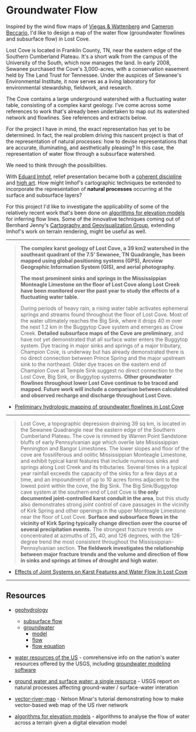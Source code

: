 # Groundwater Flow

Inspired by the wind flow maps of [Viegas & Wattenberg](http://hint.fm/wind/) and [Cameron Beccario](http://earth.nullschool.net/), I'd like to design a map of the water flow (groundwater flowlines and subsurface flow) in Lost Cove.

Lost Cove is located in Franklin County, TN, near the eastern edge of the Southern Cumberland Plateau.  It's a short walk from the campus of the University of the South, which now manages the land.  In early 2008, Sewanee purchased the Cove's 3,000-acres, with a conservation easement held by The Land Trust for Tennessee.  Under the auspices of Sewanee's Environmental Institute, it now serves as a living laboratory for environmental stewardship, fieldwork, and research.

The Cove contains a large underground watershed with a fluctuating water table, consisting of a complex karst geology.  I've come across some references to work that's already been undertaken to map out its watershed network and flowlines.  See references and extracts below.

For the project I have in mind, the exact representation has yet to be determined.  In fact, the real problem driving this nascent project is that of the representation of natural processes: how to devise representations that are accurate, illuminating, and aesthetically pleasing? In this case, the representation of water flow through a subsurface watershed.

We need to think through the possibilities.  

With [Eduard Imhof](http://www.reliefshading.com/cartographers/imhof/), relief presentation became both a [coherent discipline](http://esripress.esri.com/display/index.cfm?fuseaction=display&websiteID=118) and [high art](http://www.library.ethz.ch/exhibit/imhof/imhof3_e.html).  How might Imhof's cartographic techniques be extended to incorporate the representation of **natural processes** occurring at the surface and subsurface layers?

For this project I'd like to investigate the applicability of some of the relatively recent work that's been done on [algorithms for elevation models](http://www.win.tue.nl/~hermanh/doku.php?id=algorithms_for_geographic_elevation_models) for inferring flow lines.  Some of the innovative techniques coming out of Bernhard Jenny's [Cartography and Geovisualization Group](http://cartography.oregonstate.edu/index.html), extending Imhof's work on terrain rendering, might be useful as well.

---

> **The complex karst geology of Lost Cove, a 39 km2 watershed in the southeast
quadrant of the 7.5’ Sewanee, TN Quadrangle, has been mapped using global
positioning systems (GPS), Arcview Geographic Information System (GIS), and
aerial photography.**  
>  
> **The most prominent sinks and springs in the Mississippian
Monteagle Limestone on the floor of Lost Cove along Lost Creek have been
monitored over the past year to study the effects of a fluctuating water
table.**  
>  
> During periods of heavy rain, a rising water table activates ephemeral springs
and streams found throughout the floor of Lost Cove. Most of the water
ultimately reaches the Big Sink, where it drops 40 m over the next 1.2 km in
the Buggytop Cave system and emerges as Crow Creek. **Detailed subsurface maps of
the Cove are preliminary**, and have not yet demonstrated that all surface water
enters the Buggytop system. Dye tracing in major sinks and springs of a major
tributary, Champion Cove, is underway but has already demonstrated there is no
direct connection between Prince Spring and the major upstream sink to the
northeast. Older dye traces on the eastern end of Champion Cove at Temple Sink
suggest no direct connection to the Lost Cove, Big Sink, or Buggytop systems.
**Other groundwater flowlines throughout lower Lost Cove continue to be traced
and mapped. Future work will include a comparison between calculated and
observed recharge and discharge throughout Lost Cove.**

- [Preliminary hydrologic mapping of groundwater flowlines in Lost Cove](https://gsa.confex.com/gsa/2003sc/finalprogram/abstract_49876.htm)

---

> Lost Cove, a topographic depression draining 39 sq km, is located in the
> Sewanee Quadrangle near the eastern edge of the Southern Cumberland Plateau.
> The cove is rimmed by Warren Point Sandstone bluffs of early Pennsylvanian
> age which overlie late Mississippian Pennington and Bangor Limestones. The
> lower slopes and floor of the cove are fossiliferous and oolitic
> Mississippian Monteagle Limestone, and exhibit typical karst features that
> include numerous sinks and springs along Lost Creek and its tributaries.
> Several times in a typical year rainfall exceeds the capacity of the sinks
> for a few days at a time, and an impoundment of up to 10 acres forms adjacent
> to the lowest point within the cove, the Big Sink. The Big Sink/Buggytop cave
> system at the southern end of Lost Cove is **the only documented
> joint-controlled karst conduit in the area**, but this study also demonstrates
> strong joint control of cave passages in the vicinity of Kirk Spring and
> other openings in the upper Monteagle Limestone near the floor of Lost Cove.
> **Surface and subsurface flows in the vicinity of Kirk Spring typically change
> direction over the course of several precipitation events.** The strongest
> fracture trends are concentrated at azimuths of 25, 40, and 126 degrees, with
> the 126-degree trend the most consistent throughout the
> Mississippian-Pennsylvanian section. **The fieldwork investigates the
> relationship between major fracture trends and the volume and direction of
> flow in sinks and springs at times of drought and high water.**

- [Effects of Joint Systems on Karst Features and Water Flow In Lost Cove](https://gsa.confex.com/gsa/2005AM/finalprogram/abstract_94958.htm)

---

## Resources

* [geohydrology](http://en.wikipedia.org/wiki/Hydrogeology)
  * [subsurface flow](http://en.wikipedia.org/wiki/Subsurface_flow)
  * [groundwater](http://en.wikipedia.org/wiki/Groundwater) 
    * [model](http://en.wikipedia.org/wiki/Groundwater_model)
    * [flow](http://en.wikipedia.org/wiki/Groundwater_flow)
    * [flow equation](http://en.wikipedia.org/wiki/Groundwater_flow_equation)

* [water resources of the US](http://www.usgs.gov/water/) - comrehensive
  info on the nation's water resources offered by the USGS, including 
  [groundwater modeling software](http://water.usgs.gov/software/lists/groundwater/)

* [ground water and surface water: a single resource](http://pubs.usgs.gov/circ/circ1139/index.html) - USGS report on natural processes affecting ground-water / surface-water interation

* [vector-river-map](https://github.com/NelsonMinar/vector-river-map) - Nelson Minar's tutorial demonstrating how to make vector-based web map of the US river network

* [algorithms for elevation models](http://www.win.tue.nl/~hermanh/doku.php?id=algorithms_for_geographic_elevation_models) - algorithms to analyse the flow of water across a terrain given a digital elevation model
